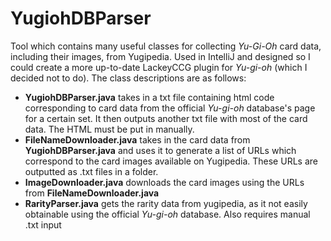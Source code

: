 # YugiohDBParser
Tool which contains many useful classes for collecting *Yu-Gi-Oh* card data, including their images, from Yugipedia. Used in IntelliJ and designed so I could create a more up-to-date LackeyCCG plugin for *Yu-gi-oh* (which I decided not to do). The class descriptions are as follows:
* **YugiohDBParser.java** takes in a txt file containing html code corresponding to card data from the official *Yu-gi-oh* database's page for a certain set. It then outputs another txt file with most of the card data. The HTML must be put in manually.
* **FileNameDownloader.java** takes in the card data from **YugiohDBParser.java** and uses it to generate a list of URLs which correspond to the card images available on Yugipedia. These URLs are outputted as .txt files in a folder.
* **ImageDownloader.java** downloads the card images using the URLs from **FileNameDownloader.java**
* **RarityParser.java** gets the rarity data from yugipedia, as it not easily obtainable using the official *Yu-gi-oh* database. Also requires manual .txt input
